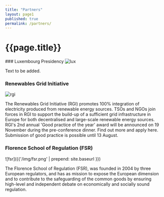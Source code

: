 ```yaml
---
title: "Partners"
layout: page1
published: true
permalink: /partners/
---
```

# {{page.title}}

### Luxembourg Presidency
![lux](http://www.eu2015lu.eu/assets/img/presidence-luxembourg.png)

Text to be added.


### Renewables Grid Initiative
![rgi](http://renewables-grid.eu/fileadmin/regrid/images/logo.png)

The Renewables Grid Initiative (RGI) promotes 100% integration of electricity produced from renewable energy sources. TSOs and NGOs join forces in RGI to support the build-up of a sufficient grid infrastructure in Europe for both decentralised and large-scale renewable energy sources. RGI's 2nd annual 'Good practice of the year' award will be announced on 19 November during the pre-conference dinner. Find out more and apply here. Submission of good practice is possible until 13 August.


### Florence School of Regulation (FSR)
![fsr]({{'/img/fsr.png' | prepend: site.baseurl }})

The Florence School of Regulation (FSR), was founded in 2004 by three European regulators, and has as mission to expose the European dimension and to contribute to the safeguarding of the common goods by ensuring high-level and independent debate on economically and socially sound regulation.